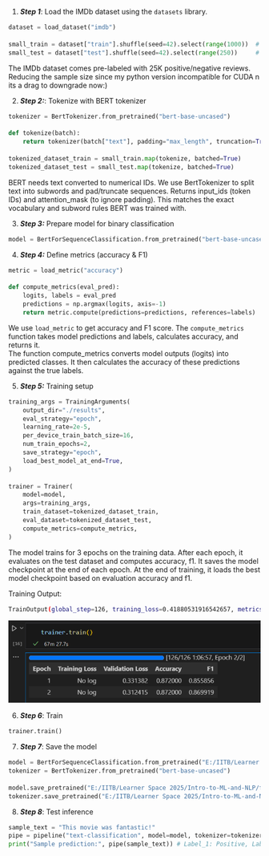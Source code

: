 1. ***Step 1***: Load the IMDb dataset using the `datasets` library.

```python
dataset = load_dataset("imdb")

small_train = dataset["train"].shuffle(seed=42).select(range(1000))  # 1k samples
small_test = dataset["test"].shuffle(seed=42).select(range(250))     # 250 samples
``` 
The IMDb dataset comes pre-labeled with 25K positive/negative reviews. Reducing the sample size since my python version incompatible for CUDA n its a drag to downgrade now:)

2. ***Step 2:***: Tokenize with BERT tokenizer

```python
tokenizer = BertTokenizer.from_pretrained("bert-base-uncased")

def tokenize(batch):
    return tokenizer(batch["text"], padding="max_length", truncation=True, max_length=512)

tokenized_dataset_train = small_train.map(tokenize, batched=True)
tokenized_dataset_test = small_test.map(tokenize, batched=True)
```
BERT needs text converted to numerical IDs. We use BertTokenizer to split text into subwords and pad/truncate sequences.
Returns input_ids (token IDs) and attention_mask (to ignore padding). This matches the exact vocabulary and subword rules BERT was trained with.

3. ***Step 3:*** Prepare model for binary classification

```python
model = BertForSequenceClassification.from_pretrained("bert-base-uncased", num_labels=2)
```

4. ***Step 4:*** Define metrics (accuracy & F1)
```python
metric = load_metric("accuracy")

def compute_metrics(eval_pred):
    logits, labels = eval_pred
    predictions = np.argmax(logits, axis=-1)
    return metric.compute(predictions=predictions, references=labels)
```
We use `load_metric` to get accuracy and F1 score. The `compute_metrics` function takes model predictions and labels, calculates accuracy, and returns it.<br>
The function compute_metrics converts model outputs (logits) into predicted classes.
It then calculates the accuracy of these predictions against the true labels.

5. ***Step 5:*** Training setup

```python
training_args = TrainingArguments(
    output_dir="./results",
    eval_strategy="epoch",
    learning_rate=2e-5,
    per_device_train_batch_size=16,
    num_train_epochs=2,
    save_strategy="epoch",
    load_best_model_at_end=True,
)

trainer = Trainer(
    model=model,
    args=training_args,
    train_dataset=tokenized_dataset_train,
    eval_dataset=tokenized_dataset_test,
    compute_metrics=compute_metrics,
)
```

The model trains for 3 epochs on the training data.
After each epoch, it evaluates on the test dataset and computes accuracy, f1.
It saves the model checkpoint at the end of each epoch.
At the end of training, it loads the best model checkpoint based on evaluation accuracy and f1.

Training Output:
```bash
TrainOutput(global_step=126, training_loss=0.41880531916542657, metrics={'train_runtime': 4047.0763, 'train_samples_per_second': 0.494, 'train_steps_per_second': 0.031, 'total_flos': 526222110720000.0, 'train_loss': 0.41880531916542657, 'epoch': 2.0})
```
![image](image.png)

6. ***Step 6***: Train
```python
trainer.train()
```

7. ***Step 7***: Save the model
```python
model = BertForSequenceClassification.from_pretrained("E:/IITB/Learner Space 2025/Intro-to-ML-and-NLP/results/checkpoint-126")
tokenizer = BertTokenizer.from_pretrained("bert-base-uncased")

model.save_pretrained("E:/IITB/Learner Space 2025/Intro-to-ML-and-NLP/fine_tuned_bert")
tokenizer.save_pretrained("E:/IITB/Learner Space 2025/Intro-to-ML-and-NLP/fine_tuned_bert")
```

8. ***Step 8***: Test inference
```python
sample_text = "This movie was fantastic!"
pipe = pipeline("text-classification", model=model, tokenizer=tokenizer)
print("Sample prediction:", pipe(sample_text)) # Label_1: Positive, Label_0: Negative
```